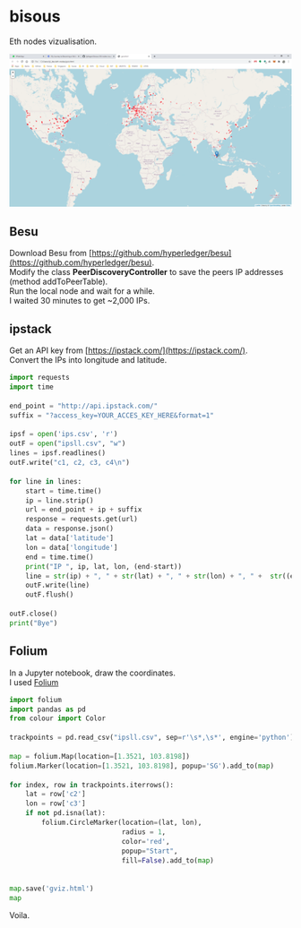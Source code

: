 # bisous
Eth nodes vizualisation.

![alt text](./bisous.png "Eth Nodes Worldwide")

## Besu
Download Besu from [https://github.com/hyperledger/besu](https://github.com/hyperledger/besu).  
Modify the class **PeerDiscoveryController** to save the peers IP addresses (method addToPeerTable).  
Run the local node and wait for a while.  
I waited 30 minutes to get ~2,000 IPs.

## ipstack
Get an API key from [https://ipstack.com/](https://ipstack.com/).  
Convert the IPs into longitude and latitude.  

```python
import requests
import time

end_point = "http://api.ipstack.com/"
suffix = "?access_key=YOUR_ACCES_KEY_HERE&format=1"

ipsf = open('ips.csv', 'r') 
outF = open("ipsll.csv", "w")
lines = ipsf.readlines() 
outF.write("c1, c2, c3, c4\n")

for line in lines: 
    start = time.time()
    ip = line.strip()
    url = end_point + ip + suffix
    response = requests.get(url)
    data = response.json()
    lat = data['latitude']
    lon = data['longitude']
    end = time.time()
    print("IP ", ip, lat, lon, (end-start))
    line = str(ip) + ", " + str(lat) + ", " + str(lon) + ", " +  str((end-start)) + "\n"
    outF.write(line)
    outF.flush()

outF.close()
print("Bye")
```

## Folium
In a Jupyter notebook, draw the coordinates.  
I used [Folium](https://python-visualization.github.io/folium/modules.html#module-folium.vector_layers)

```python
import folium
import pandas as pd 
from colour import Color

trackpoints = pd.read_csv("ipsll.csv", sep=r'\s*,\s*', engine='python') 

map = folium.Map(location=[1.3521, 103.8198])
folium.Marker(location=[1.3521, 103.8198], popup='SG').add_to(map)

for index, row in trackpoints.iterrows():
    lat = row['c2']
    lon = row['c3']
    if not pd.isna(lat):
        folium.CircleMarker(location=(lat, lon),
                            radius = 1,
                            color='red',
                            popup="Start",
                            fill=False).add_to(map)   
        

map.save('gviz.html')
map
```

Voila.